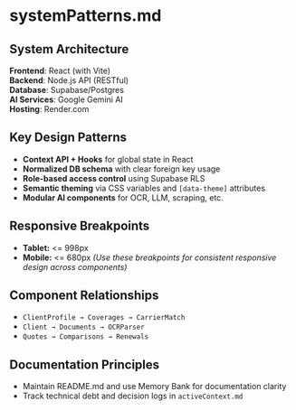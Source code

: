# systemPatterns.md

## System Architecture

**Frontend**: React (with Vite)  
**Backend**: Node.js API (RESTful)  
**Database**: Supabase/Postgres  
**AI Services**: Google Gemini AI  
**Hosting**: Render.com

## Key Design Patterns
- **Context API + Hooks** for global state in React
- **Normalized DB schema** with clear foreign key usage
- **Role-based access control** using Supabase RLS
- **Semantic theming** via CSS variables and `[data-theme]` attributes
- **Modular AI components** for OCR, LLM, scraping, etc.

## Responsive Breakpoints
- **Tablet:** <= 998px
- **Mobile:** <= 680px
*(Use these breakpoints for consistent responsive design across components)*

## Component Relationships
- `ClientProfile → Coverages → CarrierMatch`
- `Client → Documents → OCRParser`
- `Quotes → Comparisons → Renewals`

## Documentation Principles
- Maintain README.md and use Memory Bank for documentation clarity
- Track technical debt and decision logs in `activeContext.md`

